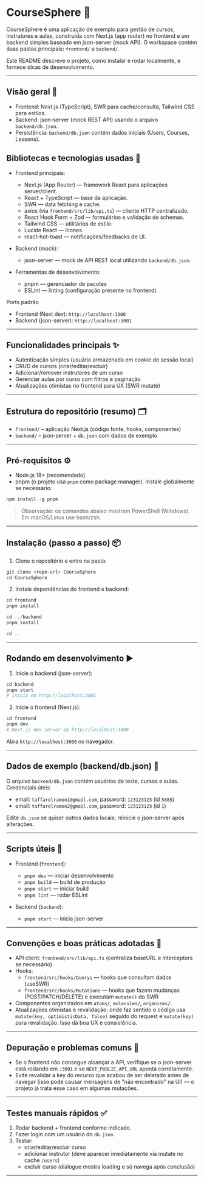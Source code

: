 
# CourseSphere 🚀

CourseSphere é uma aplicação de exemplo para gestão de cursos, instrutores e aulas, construída com Next.js (app router) no frontend e um backend simples baseado em json-server (mock API). O workspace contém duas pastas principais: `frontend/` e `backend/`.

Este README descreve o projeto, como instalar e rodar localmente, e fornece dicas de desenvolvimento.

---

## Visão geral 🧭

- Frontend: Next.js (TypeScript), SWR para cache/consulta, Tailwind CSS para estilos.
- Backend: json-server (mock REST API) usando o arquivo `backend/db.json`.
- Persistência: `backend/db.json` contém dados iniciais (Users, Courses, Lessons).

## Bibliotecas e tecnologias usadas 🧩

- Frontend principais:
  - Next.js (App Router) — framework React para aplicações server/client.
  - React + TypeScript — base da aplicação.
  - SWR — data fetching e cache.
  - axios (via `frontend/src/lib/api.ts`) — cliente HTTP centralizado.
  - React Hook Form + Zod — formulários e validação de schemas.
  - Tailwind CSS — utilitários de estilo.
  - Lucide React — ícones.
  - react-hot-toast — notificações/feedbacks de UI.

- Backend (mock):
  - json-server — mock de API REST local utilizando `backend/db.json`.

- Ferramentas de desenvolvimento:
  - pnpm — gerenciador de pacotes
  - ESLint — linting (configuração presente no frontend)

Ports padrão
- Frontend (Next dev): `http://localhost:3000`
- Backend (json-server): `http://localhost:3001`

---

## Funcionalidades principais ✨

- Autenticação simples (usuário armazenado em cookie de sessão local)
- CRUD de cursos (criar/editar/excluir)
- Adicionar/remover instrutores de um curso
- Gerenciar aulas por curso com filtros e paginação
- Atualizações otimistas no frontend para UX (SWR mutate)

---

## Estrutura do repositório (resumo) 🗂️

- `frontend/` – aplicação Next.js (código fonte, hooks, componentes)
- `backend/` – json-server + `db.json` com dados de exemplo

---

## Pré-requisitos ⚙️

- Node.js 18+ (recomendado)
- pnpm (o projeto usa `pnpm` como package manager). Instale globalmente se necessário:

```powershell
npm install -g pnpm
```

> Observação: os comandos abaixo mostram PowerShell (Windows). Em macOS/Linux use bash/zsh.

---

## Instalação (passo a passo) 📦

1. Clone o repositório e entre na pasta:

```powershell
git clone <repo-url> CourseSphere
cd CourseSphere
```

2. Instale dependências do frontend e backend:

```powershell
cd frontend
pnpm install

cd ../backend
pnpm install

cd ..
```

---

## Rodando em desenvolvimento ▶️

1. Inicie o backend (json-server):

```powershell
cd backend
pnpm start
# inicia em http://localhost:3001
```

2. Inicie o frontend (Next.js):

```powershell
cd frontend
pnpm dev
# Next.js dev server em http://localhost:3000
```

Abra `http://localhost:3000` no navegador.

---

## Dados de exemplo (backend/db.json) 📁

O arquivo `backend/db.json` contém usuários de teste, cursos e aulas. Credenciais úteis:

- email: `taffarelramon1@gmail.com`, password: `123123123` (id `5885`)
- email: `taffarelramon2@gmail.com`, password: `123123123` (id `1`)

Edite `db.json` se quiser outros dados locais; reinicie o json-server após alterações.

---

## Scripts úteis 🧰

- Frontend (`frontend`):
  - `pnpm dev` — iniciar desenvolvimento
  - `pnpm build` — build de produção
  - `pnpm start` — iniciar build
  - `pnpm lint` — rodar ESLint

- Backend (`backend`):
  - `pnpm start` — inicia json-server

---

## Convenções e boas práticas adotadas 📐

- API client: `frontend/src/lib/api.ts` (centraliza baseURL e interceptors se necessário).
- Hooks:
  - `frontend/src/hooks/Querys` — hooks que consultam dados (useSWR)
  - `frontend/src/hooks/Mutations` — hooks que fazem mudanças (POST/PATCH/DELETE) e executam `mutate()` do SWR
- Componentes organizados em `atoms/`, `molecules/`, `organisms/`.
- Atualizações otimistas e revalidação: onde faz sentido o código usa `mutate(key, optimisticData, false)` seguido do request e `mutate(key)` para revalidação. Isso dá boa UX e consistência.

---

## Depuração e problemas comuns 🐞

- Se o frontend não consegue alcançar a API, verifique se o json-server está rodando em `:3001` e se `NEXT_PUBLIC_API_URL` aponta corretamente.
- Evite revalidar a key do recurso que acabou de ser deletado antes de navegar (isso pode causar mensagens de "não encontrado" na UI) — o projeto já trata esse caso em algumas mutações.

---

## Testes manuais rápidos ✅

1. Rodar backend + frontend conforme indicado.
2. Fazer login com um usuário do `db.json`.
3. Testar:
   - criar/editar/excluir curso
   - adicionar instrutor (deve aparecer imediatamente via mutate no cache `/users`)
   - excluir curso (dialogue mostra loading e só navega após conclusão)

---
